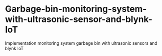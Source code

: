 # Garbage-bin-monitoring-system-with-ultrasonic-sensor-and-blynk-IoT
Implementation monitoring system garbage bin with ultrasonic sensors and blynk IoT
